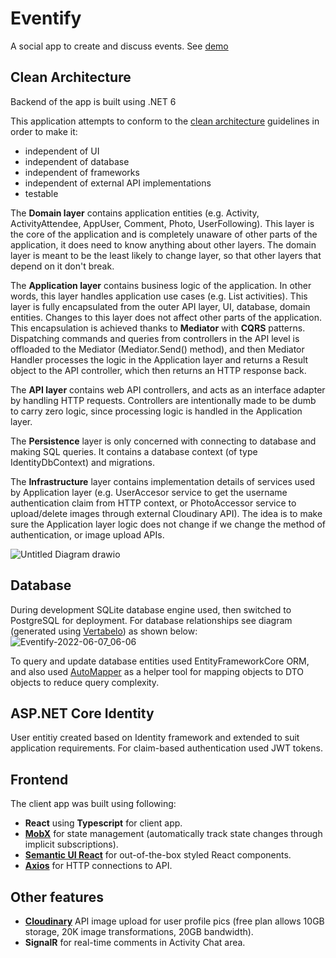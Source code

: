 # Eventify
A social app to create and discuss events. See [demo](https://the-eventify.herokuapp.com/)
## Clean Architecture
Backend of the app is built using .NET 6

This application attempts to conform to the [clean architecture](https://blog.cleancoder.com/uncle-bob/2012/08/13/the-clean-architecture.html) guidelines in order to make it:
- independent of UI
- independent of database
- independent of frameworks
- independent of external API implementations
- testable

The **Domain layer** contains application entities (e.g. Activity, ActivityAttendee, AppUser, Comment, Photo, UserFollowing). This layer is the core of the application and is completely 
unaware of other parts of the application, it does need to know anything about other layers. The domain layer is meant to be the least likely to change layer, so that 
other layers that depend on it don't break.

The **Application layer** contains business logic of the application. In other words, this layer handles application use cases (e.g. List activities). This layer is fully encapsulated 
from the outer API layer, UI, database, domain entities. Changes to this layer does not affect other parts of the application.
This encapsulation is achieved thanks to **Mediator** with **CQRS** patterns. Dispatching commands and queries from controllers in the
API level is offloaded to the Mediator (Mediator.Send() method), and then Mediator Handler processes the logic in the Application layer 
and returns a Result object to the API controller, which then returns an HTTP response back.

The **API layer** contains web API controllers, and acts as an interface adapter by handling HTTP requests. Controllers are intentionally made to be
dumb to carry zero logic, since processing logic is handled in the Application layer.

The **Persistence** layer is only concerned with connecting to database and making SQL queries. It contains a database context (of type IdentityDbContext) and migrations.

The **Infrastructure** layer contains implementation details of services used by Application layer (e.g. UserAccesor service to
get the username authentication claim from HTTP context, or PhotoAccessor service to upload/delete images through external Cloudinary API). The idea is to 
make sure the Application layer logic does not change if we change the method of authentication, or image upload APIs.


![Untitled Diagram drawio](https://user-images.githubusercontent.com/98405994/172547111-c901e640-2e28-4432-92c1-683113ecbe17.png)
 
## Database
During development SQLite database engine used, then switched to PostgreSQL for deployment. For database relationships see diagram (generated using [Vertabelo](https://vertabelo.com/)) as shown below:
![Eventify-2022-06-07_06-06](https://user-images.githubusercontent.com/98405994/172300356-46d0229e-bf9e-4563-b66f-513731f2d1aa.png)

To query and update database entities used EntityFrameworkCore ORM, and also used [AutoMapper](https://docs.automapper.org/en/stable/) as a helper tool for mapping objects to DTO objects to reduce query complexity.
## ASP.NET Core Identity
User entitiy created based on Identity framework and extended to suit application requirements. 
For claim-based authentication used JWT tokens.
## Frontend
The client app was built using following:
- **React** using **Typescript** for client app.
-  [**MobX**](https://mobx.js.org/README.html) for state management (automatically track state changes through implicit subscriptions).
-  [**Semantic UI React**](https://react.semantic-ui.com/) for out-of-the-box styled React components.
-  [**Axios**](https://axios-http.com/) for HTTP connections to API.
## Other features
- [**Cloudinary**](https://cloudinary.com/) API image upload for user profile pics (free plan allows 10GB storage, 20K image transformations, 20GB bandwidth). 
- **SignalR** for real-time comments in Activity Chat area.
